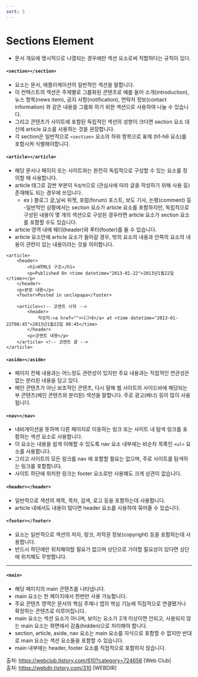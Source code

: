 ```yaml
---
sort: 3
---
```


# Sections Element
- 문서 개요에 명시적으로 나열되는 경우에만 섹션 요소로써 적합하다는 규칙이 있다.


#### `<section></section>`
- 요소는 문서, 애플리케이션의 일반적인 섹션을 말합니다.
- 이 컨텍스트의 섹션은 주제별로 그룹화된 콘텐츠로 예를 들어 소개(introduction), 뉴스 항목(news item), 공지 사항(notification), 연락처 정보(contact information) 와 같은 내용을 그룹화 하기 위한 섹션으로 사용하여 나눌 수 있습니다.
- 그리고 콘텐츠가 사이트에 포함된 독립적인 섹션의 성향이 크다면 section 요소 대신에 article 요소를 사용하는 것을 권장합니다.
- 각 section은 일반적으로 `<section>` 요소의 하위 항목으로 표제 (h1-h6 요소)를 포함시켜 식별해야합니다.

#### `<article></article>`
- 해당 문서나 페이지 또는 사이트와는 완전히 독립적으로 구성할 수 있는 요소를 정의할 때 사용합니다.
- article 태그로 감싼 부분이 `독립적`으로 (관심사에 따라 글을 작성하기 위해 사용 등) 존재해도 되는 경우에 쓰입니다.
  - ex ) 블로그 글,날씨 위젯, 포럼(forum) 포스트, 보도 기사, 논평(comment) 등
-일반적인 상황에서는 section 요소가 article 요소를 포함하지만, 독립적으로 구성된 내용이 몇 개의 섹션으로 구성된 경우라면 article 요소가 section 요소를 포함할 수도 있습니다.
- article 영역 내에 헤더(header)와 푸터(footer)를 둘 수 있습니다.
- article 요소안에 article 요소가 들어갈 경우, 밖의 요소의 내용과 안쪽의 요소의 내용이 관련이 있는 내용이라는 것을 의미합니다.
```
<article>
    <header>
        <h1>HTML5 구조</h1>
        <p>Published On <time datetime="2013-01-22">2013년1월22일</time></p>
    </header>
    <p>본문 내용</p>
    <footer>Posted in unclepapa</footer>

    <article><!-- 코멘트 시작 -->
        <header>
            작성자:<a href="">나그네</a> at <time datetime="2013-01-22T08:45">2013년1월22일 08:45</time>
        </header>
        <p>코멘트 내용</p>
    </article> <!-- 코멘트 끝 -->
</article>
```

#### `<aside></aside>`
- 페이지 전체 내용과는 어느정도 관련성이 있지만 주요 내용과는 직접적인 연관성은 없는 분리된 내용을 담고 있다.
- 메인 콘텐츠가 아닌 보조적인 콘텐츠, 다시 말해 웹 사이트의 사이드바에 해당되는 부 콘텐츠(메인 콘텐츠와 분리된) 섹션을 말합니다. 주로 광고(배너) 등이 많이 사용됩니다.

#### `<nav></nav>`
- 내비게이션을 뜻하며 다른 페이지로 이동하는 링크 또는 사이트 내 탐색 링크를 포함하는 섹션 요소로 사용합니다.
- 이 요소는 내용을 쉽게 이해할 수 있도록 nav 요소 내부에는 비순차 목록인 `<ul>` 요소를 사용합니다.
- 그리고 사이트의 모든 링크를 nav 에 포함할 필요는 없으며, 주로 사이트를 탐색하는 링크를 포함합니다.
- 사이트 하단에 위치한 링크는 footer 요소로만 사용해도 크게 상관이 없습니다.

#### `<header></header>`
- 일반적으로 섹션의 제목, 목차, 검색, 로고 등을 포함하는데 사용합니다.
- article 내에서도 내용이 많다면 header 요소를 사용하여 묶어줄 수 있습니다.

#### `<footer></footer>`
- 요소는 일반적으로 섹션의 저자, 링크, 저작권 정보(copyright) 등을 포함하는데 사용합니다.
- 반드시 하단에만 위치해야할 필요가 없으며 상단으로 가야할 필요성이 있다면 상단에 위치해도 무방합니다.

---

#### `<main>`
- 해당 페이지의 main 콘텐츠를 나타냅니다.
- main 요소는 한 페이지에서 한번만 사용 가능합니다.
- 주요 콘텐츠 영역은 문서의 핵심 주제나 앱의 핵심 기능에 직접적으로 연결됐거나 확장하는 콘텐츠로 이루어집니다.
- main 요소는 섹션 요소가 아니며, 보이는 요소가 2개 이상이면 안되고, 사용되지 않는 main 요소는 화면에서 감춤(hidden)으로 처리해야 합니다.
- section, article, aside, nav 요소는 main 요소를 자식으로 포함할 수 없지만 반대로 main 요소는 섹션 요소들을 포함할 수 있습니다.
- main 내부에는 header, footer 요소를 직접적으로 포함하지 않습니다.






출처: https://webclub.tistory.com/610?category=724656 [Web Club]<br>
출처: https://webdir.tistory.com/310 [WEBDIR]
